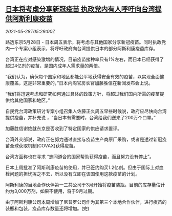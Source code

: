 <!--1622181662000-->
[日本将考虑分享新冠疫苗 执政党内有人呼吁向台湾提供阿斯利康疫苗](https://cn.reuters.com/article/japan-tw-covid-vaccine-0528-idCNKCS2D90DW)
------

<div><i>2021-05-28T05:29:00Z</i></div><p>路透东京5月28日 - 日本周五表示，将考虑与其他国家分享新冠疫苗。同时执政党内一个专案小组表示，将呼吁政府向台湾提供日本的部分阿斯利康疫苗库存。</p><p>台湾正在应对感染激增的情况，目前疫苗接种率只有1%左右，而日本已经获得了超过4亿剂的疫苗，是国内成年人需求量的两倍。</p><p>“我们认为，确保每个国家和地区都能公平地获得安全有效的疫苗，以实现全面健康覆盖，这是非常重要的，”日本内阁官房长官加藤胜信在新闻发布会上说。</p><p>“我们将迅速考虑和研究如何通过具体的政策方针，将超过我们国内所需的疫苗提供给其他国家和地区。”</p><p>自民党台湾政策研讨专案小组召集人佐藤正久周五早些时候说，政府应尽快向台湾提供疫苗，并补充说 ，“当日本有需要时，台湾给我们送来了200万个口罩。”</p><p>加藤胜信谢绝就东京是否收到了特定国家的供应请求置评。</p><p>台湾外交部说，政府正在努力通过直接与疫苗生产商原厂采购，或者是透过新冠疫苗全球获取机制(COVAX)获得疫苗。</p><p>台湾方面称也在寻求 “志同道合的国家帮助获得疫苗，而且努力没有停止”。</p><p>日本上周批准了阿斯利康疫苗的使用，并已签约购买1.2亿剂。但由于国际上对血栓问题的担忧挥之不去，所以没有立即在该国使用这款疫苗的计划。</p><p>阿斯利康的当地合作伙伴第一三共公司于3月开始将疫苗装瓶，目前的库存量估计约为3,000万剂，如果不使用，将于9月过期。</p><p>由于阿斯利康公司本周增加了尼普罗公司作为其第三个本地合作伙伴，进行疫苗的装瓶和包装，疫苗库存数量还将增加。(完)</p>
